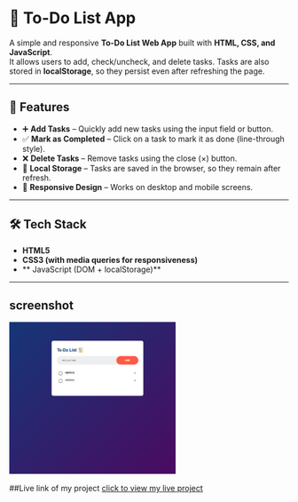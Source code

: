 # 📝 To-Do List App

A simple and responsive **To-Do List Web App** built with **HTML, CSS, and JavaScript**.  
It allows users to add, check/uncheck, and delete tasks. Tasks are also stored in **localStorage**, so they persist even after refreshing the page.

---

## 🚀 Features
- ➕ **Add Tasks** – Quickly add new tasks using the input field or button.
- ✅ **Mark as Completed** – Click on a task to mark it as done (line-through style).
- ❌ **Delete Tasks** – Remove tasks using the close (×) button.
- 💾 **Local Storage** – Tasks are saved in the browser, so they remain after refresh.
- 📱 **Responsive Design** – Works on desktop and mobile screens.

---

## 🛠️ Tech Stack
- **HTML5**
- **CSS3 (with media queries for responsiveness)**
- ** JavaScript (DOM + localStorage)**

---

## screenshot
<img src="screen.png" alt ="screenshot of project" width = 300>

##Live link of my project
[click to view my live project](to-do-app-beta-inky.vercel.app)